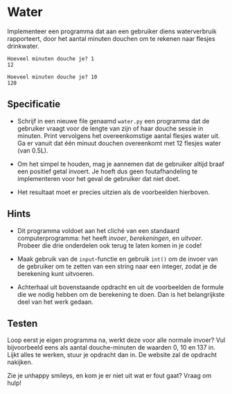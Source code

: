 # Water

Implementeer een programma dat aan een gebruiker diens waterverbruik rapporteert, door het aantal minuten douchen om te rekenen naar flesjes drinkwater.

    Hoeveel minuten douche je? 1
    12

    Hoeveel minuten douche je? 10
    120

## Specificatie

* Schrijf in een nieuwe file genaamd `water.py` een programma dat de gebruiker vraagt voor de lengte van zijn of haar douche sessie in minuten. Print vervolgens het overeenkomstige aantal flesjes water uit. Ga er vanuit dat één minuut douchen overeenkomt met 12 flesjes water (van 0.5L).

* Om het simpel te houden, mag je aannemen dat de gebruiker altijd braaf een positief getal invoert. Je hoeft dus geen foutafhandeling te implementeren voor het geval de gebruiker dat niet doet.

* Het resultaat moet er precies uitzien als de voorbeelden hierboven.

## Hints

* Dit programma voldoet aan het cliché van een standaard computerprogramma: het heeft *invoer*, *berekeningen*, en *uitvoer*. Probeer die drie onderdelen ook terug te laten komen in je code!

* Maak gebruik van de `input`-functie en gebruik `int()` om de invoer van de gebruiker om te zetten van een string naar een integer, zodat je de berekening kunt uitvoeren.

* Achterhaal uit bovenstaande opdracht en uit de voorbeelden de formule die we nodig hebben om de berekening te doen. Dan is het belangrijkste deel van het werk gedaan.

## Testen

Loop eerst je eigen programma na, werkt deze voor alle normale invoer? Vul bijvoorbeeld eens als aantal douche-minuten de waarden 0, 10 en 137 in. Lijkt alles te werken, stuur je opdracht dan in. De website zal de opdracht nakijken.

Zie je unhappy smileys, en kom je er niet uit wat er fout gaat? Vraag om hulp!
